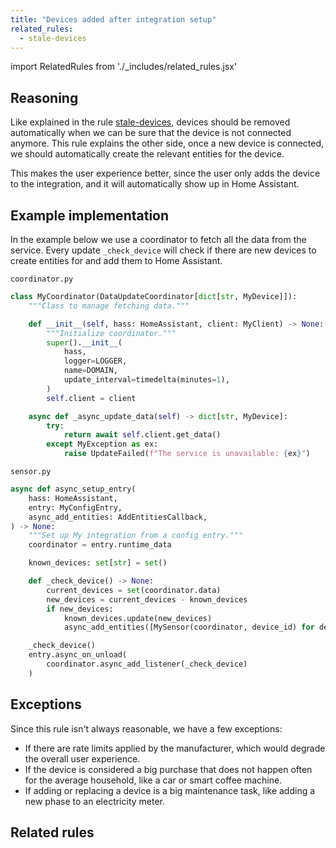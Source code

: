 ```yaml
---
title: "Devices added after integration setup"
related_rules:
  - stale-devices
---
```

import RelatedRules from './_includes/related_rules.jsx'

## Reasoning

Like explained in the rule [stale-devices](/docs/core/integration-quality-scale/rules/stale-devices), devices should be removed automatically when we can be sure that the device is not connected anymore.
This rule explains the other side, once a new device is connected, we should automatically create the relevant entities for the device.

This makes the user experience better, since the user only adds the device to the integration, and it will automatically show up in Home Assistant.

## Example implementation

In the example below we use a coordinator to fetch all the data from the service.
Every update `_check_device` will check if there are new devices to create entities for and add them to Home Assistant.

`coordinator.py`
```python showLineNumbers
class MyCoordinator(DataUpdateCoordinator[dict[str, MyDevice]]):
    """Class to manage fetching data."""

    def __init__(self, hass: HomeAssistant, client: MyClient) -> None:
        """Initialize coordinator."""
        super().__init__(
            hass,
            logger=LOGGER,
            name=DOMAIN,
            update_interval=timedelta(minutes=1),
        )
        self.client = client

    async def _async_update_data(self) -> dict[str, MyDevice]:
        try:
            return await self.client.get_data()
        except MyException as ex:
            raise UpdateFailed(f"The service is unavailable: {ex}")
```

`sensor.py`
```python {9,11-16,18-21} showLineNumbers
async def async_setup_entry(
    hass: HomeAssistant,
    entry: MyConfigEntry,
    async_add_entities: AddEntitiesCallback,
) -> None:
    """Set up My integration from a config entry."""
    coordinator = entry.runtime_data

    known_devices: set[str] = set()

    def _check_device() -> None:
        current_devices = set(coordinator.data)
        new_devices = current_devices - known_devices
        if new_devices:
            known_devices.update(new_devices)
            async_add_entities([MySensor(coordinator, device_id) for device_id in new_devices])

    _check_device()
    entry.async_on_unload(
        coordinator.async_add_listener(_check_device)
    )
```

## Exceptions

Since this rule isn't always reasonable, we have a few exceptions:
- If there are rate limits applied by the manufacturer, which would degrade the overall user experience.
- If the device is considered a big purchase that does not happen often for the average household, like a car or smart coffee machine.
- If adding or replacing a device is a big maintenance task, like adding a new phase to an electricity meter.

## Related rules

<RelatedRules relatedRules={frontMatter.related_rules}></RelatedRules>